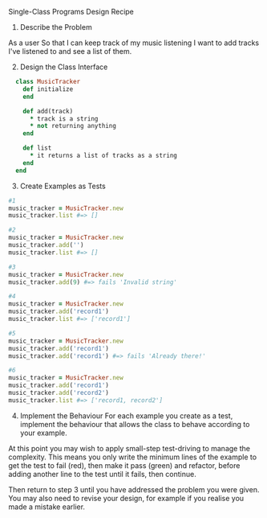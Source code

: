 Single-Class Programs Design Recipe
1. Describe the Problem

As a user
So that I can keep track of my music listening
I want to add tracks I've listened to and see a list of them.

2. Design the Class Interface

```ruby
  class MusicTracker
    def initialize
    end

    def add(track)
      * track is a string
      * not returning anything
    end

    def list
      * it returns a list of tracks as a string 
    end
  end

```

3. Create Examples as Tests

```ruby
#1
music_tracker = MusicTracker.new
music_tracker.list #=> []

#2
music_tracker = MusicTracker.new
music_tracker.add('')
music_tracker.list #=> []

#3
music_tracker = MusicTracker.new
music_tracker.add(9) #=> fails 'Invalid string'

#4
music_tracker = MusicTracker.new
music_tracker.add('record1')
music_tracker.list #=> ['record1']

#5
music_tracker = MusicTracker.new
music_tracker.add('record1')
music_tracker.add('record1') #=> fails 'Already there!'

#6
music_tracker = MusicTracker.new
music_tracker.add('record1')
music_tracker.add('record2')
music_tracker.list #=> ['record1, record2']


```

4. Implement the Behaviour
For each example you create as a test, implement the behaviour that allows the class to behave according to your example.

At this point you may wish to apply small-step test-driving to manage the complexity. This means you only write the minimum lines of the example to get the test to fail (red), then make it pass (green) and refactor, before adding another line to the test until it fails, then continue.

Then return to step 3 until you have addressed the problem you were given. You may also need to revise your design, for example if you realise you made a mistake earlier.





